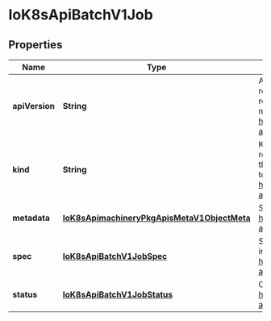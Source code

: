 
# IoK8sApiBatchV1Job

## Properties
Name | Type | Description | Notes
------------ | ------------- | ------------- | -------------
**apiVersion** | **String** | APIVersion defines the versioned schema of this representation of an object. Servers should convert recognized schemas to the latest internal value, and may reject unrecognized values. More info: https://git.k8s.io/community/contributors/devel/sig-architecture/api-conventions.md#resources |  [optional]
**kind** | **String** | Kind is a string value representing the REST resource this object represents. Servers may infer this from the endpoint the client submits requests to. Cannot be updated. In CamelCase. More info: https://git.k8s.io/community/contributors/devel/sig-architecture/api-conventions.md#types-kinds |  [optional]
**metadata** | [**IoK8sApimachineryPkgApisMetaV1ObjectMeta**](IoK8sApimachineryPkgApisMetaV1ObjectMeta.md) | Standard object&#39;s metadata. More info: https://git.k8s.io/community/contributors/devel/sig-architecture/api-conventions.md#metadata |  [optional]
**spec** | [**IoK8sApiBatchV1JobSpec**](IoK8sApiBatchV1JobSpec.md) | Specification of the desired behavior of a job. More info: https://git.k8s.io/community/contributors/devel/sig-architecture/api-conventions.md#spec-and-status |  [optional]
**status** | [**IoK8sApiBatchV1JobStatus**](IoK8sApiBatchV1JobStatus.md) | Current status of a job. More info: https://git.k8s.io/community/contributors/devel/sig-architecture/api-conventions.md#spec-and-status |  [optional]



